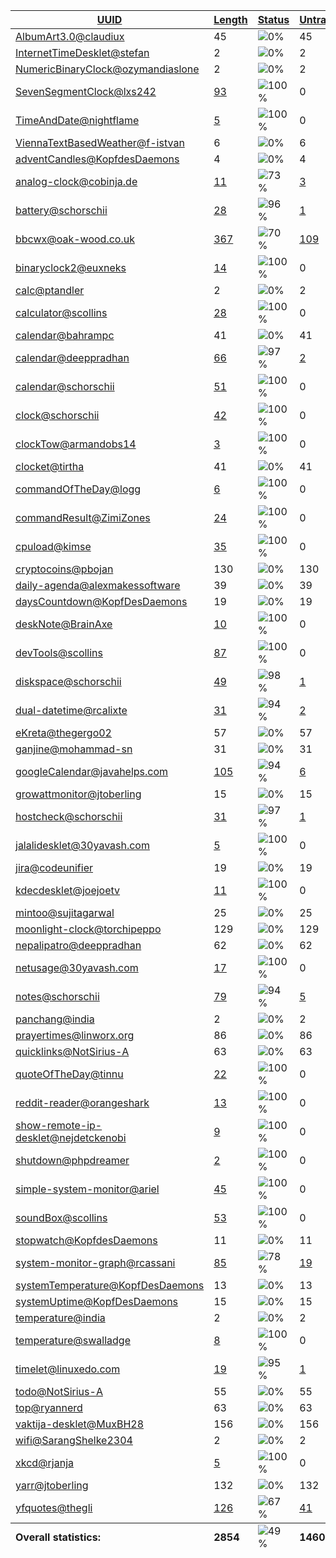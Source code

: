 <table>
  <thead>
    <tr>
      <th>
        <a href="#" id="uuid">UUID</a>
      </th>
      <th>
        <a href="#" id="length">Length</a>
      </th>
      <th>
        <a href="#" id="status">Status</a>
      </th>
      <th>
        <a href="#" id="untranslated">Untranslated</a>
      </th>
    </tr>
  </thead>
  <tbody>
    <tr>
      <td class="uuid" data-value="AlbumArt3.0@claudiux">
        <a href="AlbumArt3.0@claudiux.md">AlbumArt3.0@claudiux</a>
      </td>
      <td class="length" data-value="45">
        45
      </td>
      <td class="status" data-value="0">
        <img src="https://progress-bar.dev/0" alt="0%" />
      </td>
      <td class="untranslated" data-value="45">
        45
      </td>
    </tr>
    <tr>
      <td class="uuid" data-value="InternetTimeDesklet@stefan">
        <a href="InternetTimeDesklet@stefan.md">InternetTimeDesklet@stefan</a>
      </td>
      <td class="length" data-value="2">
        2
      </td>
      <td class="status" data-value="0">
        <img src="https://progress-bar.dev/0" alt="0%" />
      </td>
      <td class="untranslated" data-value="2">
        2
      </td>
    </tr>
    <tr>
      <td class="uuid" data-value="NumericBinaryClock@ozymandiaslone">
        <a href="NumericBinaryClock@ozymandiaslone.md">NumericBinaryClock@ozymandiaslone</a>
      </td>
      <td class="length" data-value="2">
        2
      </td>
      <td class="status" data-value="0">
        <img src="https://progress-bar.dev/0" alt="0%" />
      </td>
      <td class="untranslated" data-value="2">
        2
      </td>
    </tr>
    <tr>
      <td class="uuid" data-value="SevenSegmentClock@lxs242">
        <a href="SevenSegmentClock@lxs242.md">SevenSegmentClock@lxs242</a>
      </td>
      <td class="length" data-value="93">
        <a href="https://github.com/linuxmint/cinnamon-spices-desklets/blob/master/SevenSegmentClock%40lxs242/files/SevenSegmentClock%40lxs242/po/da.po">93</a>
      </td>
      <td class="status" data-value="100">
        <img src="https://progress-bar.dev/100" alt="100%" />
      </td>
      <td class="untranslated" data-value="0">
        0
      </td>
    </tr>
    <tr>
      <td class="uuid" data-value="TimeAndDate@nightflame">
        <a href="TimeAndDate@nightflame.md">TimeAndDate@nightflame</a>
      </td>
      <td class="length" data-value="5">
        <a href="https://github.com/linuxmint/cinnamon-spices-desklets/blob/master/TimeAndDate%40nightflame/files/TimeAndDate%40nightflame/po/da.po">5</a>
      </td>
      <td class="status" data-value="100">
        <img src="https://progress-bar.dev/100" alt="100%" />
      </td>
      <td class="untranslated" data-value="0">
        0
      </td>
    </tr>
    <tr>
      <td class="uuid" data-value="ViennaTextBasedWeather@f-istvan">
        <a href="ViennaTextBasedWeather@f-istvan.md">ViennaTextBasedWeather@f-istvan</a>
      </td>
      <td class="length" data-value="6">
        6
      </td>
      <td class="status" data-value="0">
        <img src="https://progress-bar.dev/0" alt="0%" />
      </td>
      <td class="untranslated" data-value="6">
        6
      </td>
    </tr>
    <tr>
      <td class="uuid" data-value="adventCandles@KopfdesDaemons">
        <a href="adventCandles@KopfdesDaemons.md">adventCandles@KopfdesDaemons</a>
      </td>
      <td class="length" data-value="4">
        4
      </td>
      <td class="status" data-value="0">
        <img src="https://progress-bar.dev/0" alt="0%" />
      </td>
      <td class="untranslated" data-value="4">
        4
      </td>
    </tr>
    <tr>
      <td class="uuid" data-value="analog-clock@cobinja.de">
        <a href="analog-clock@cobinja.de.md">analog-clock@cobinja.de</a>
      </td>
      <td class="length" data-value="11">
        <a href="https://github.com/linuxmint/cinnamon-spices-desklets/blob/master/analog-clock%40cobinja.de/files/analog-clock%40cobinja.de/po/da.po">11</a>
      </td>
      <td class="status" data-value="73">
        <img src="https://progress-bar.dev/73" alt="73%" />
      </td>
      <td class="untranslated" data-value="3">
        <a href="../po/analog-clock@cobinja.de/_da.po">3</a>
      </td>
    </tr>
    <tr>
      <td class="uuid" data-value="battery@schorschii">
        <a href="battery@schorschii.md">battery@schorschii</a>
      </td>
      <td class="length" data-value="28">
        <a href="https://github.com/linuxmint/cinnamon-spices-desklets/blob/master/battery%40schorschii/files/battery%40schorschii/po/da.po">28</a>
      </td>
      <td class="status" data-value="96">
        <img src="https://progress-bar.dev/96" alt="96%" />
      </td>
      <td class="untranslated" data-value="1">
        <a href="../po/battery@schorschii/_da.po">1</a>
      </td>
    </tr>
    <tr>
      <td class="uuid" data-value="bbcwx@oak-wood.co.uk">
        <a href="bbcwx@oak-wood.co.uk.md">bbcwx@oak-wood.co.uk</a>
      </td>
      <td class="length" data-value="367">
        <a href="https://github.com/linuxmint/cinnamon-spices-desklets/blob/master/bbcwx%40oak-wood.co.uk/files/bbcwx%40oak-wood.co.uk/po/da.po">367</a>
      </td>
      <td class="status" data-value="70">
        <img src="https://progress-bar.dev/70" alt="70%" />
      </td>
      <td class="untranslated" data-value="109">
        <a href="../po/bbcwx@oak-wood.co.uk/_da.po">109</a>
      </td>
    </tr>
    <tr>
      <td class="uuid" data-value="binaryclock2@euxneks">
        <a href="binaryclock2@euxneks.md">binaryclock2@euxneks</a>
      </td>
      <td class="length" data-value="14">
        <a href="https://github.com/linuxmint/cinnamon-spices-desklets/blob/master/binaryclock2%40euxneks/files/binaryclock2%40euxneks/po/da.po">14</a>
      </td>
      <td class="status" data-value="100">
        <img src="https://progress-bar.dev/100" alt="100%" />
      </td>
      <td class="untranslated" data-value="0">
        0
      </td>
    </tr>
    <tr>
      <td class="uuid" data-value="calc@ptandler">
        <a href="calc@ptandler.md">calc@ptandler</a>
      </td>
      <td class="length" data-value="2">
        2
      </td>
      <td class="status" data-value="0">
        <img src="https://progress-bar.dev/0" alt="0%" />
      </td>
      <td class="untranslated" data-value="2">
        2
      </td>
    </tr>
    <tr>
      <td class="uuid" data-value="calculator@scollins">
        <a href="calculator@scollins.md">calculator@scollins</a>
      </td>
      <td class="length" data-value="28">
        <a href="https://github.com/linuxmint/cinnamon-spices-desklets/blob/master/calculator%40scollins/files/calculator%40scollins/po/da.po">28</a>
      </td>
      <td class="status" data-value="100">
        <img src="https://progress-bar.dev/100" alt="100%" />
      </td>
      <td class="untranslated" data-value="0">
        0
      </td>
    </tr>
    <tr>
      <td class="uuid" data-value="calendar@bahrampc">
        <a href="calendar@bahrampc.md">calendar@bahrampc</a>
      </td>
      <td class="length" data-value="41">
        41
      </td>
      <td class="status" data-value="0">
        <img src="https://progress-bar.dev/0" alt="0%" />
      </td>
      <td class="untranslated" data-value="41">
        41
      </td>
    </tr>
    <tr>
      <td class="uuid" data-value="calendar@deeppradhan">
        <a href="calendar@deeppradhan.md">calendar@deeppradhan</a>
      </td>
      <td class="length" data-value="66">
        <a href="https://github.com/linuxmint/cinnamon-spices-desklets/blob/master/calendar%40deeppradhan/files/calendar%40deeppradhan/po/da.po">66</a>
      </td>
      <td class="status" data-value="97">
        <img src="https://progress-bar.dev/97" alt="97%" />
      </td>
      <td class="untranslated" data-value="2">
        <a href="../po/calendar@deeppradhan/_da.po">2</a>
      </td>
    </tr>
    <tr>
      <td class="uuid" data-value="calendar@schorschii">
        <a href="calendar@schorschii.md">calendar@schorschii</a>
      </td>
      <td class="length" data-value="51">
        <a href="https://github.com/linuxmint/cinnamon-spices-desklets/blob/master/calendar%40schorschii/files/calendar%40schorschii/po/da.po">51</a>
      </td>
      <td class="status" data-value="100">
        <img src="https://progress-bar.dev/100" alt="100%" />
      </td>
      <td class="untranslated" data-value="0">
        0
      </td>
    </tr>
    <tr>
      <td class="uuid" data-value="clock@schorschii">
        <a href="clock@schorschii.md">clock@schorschii</a>
      </td>
      <td class="length" data-value="42">
        <a href="https://github.com/linuxmint/cinnamon-spices-desklets/blob/master/clock%40schorschii/files/clock%40schorschii/po/da.po">42</a>
      </td>
      <td class="status" data-value="100">
        <img src="https://progress-bar.dev/100" alt="100%" />
      </td>
      <td class="untranslated" data-value="0">
        0
      </td>
    </tr>
    <tr>
      <td class="uuid" data-value="clockTow@armandobs14">
        <a href="clockTow@armandobs14.md">clockTow@armandobs14</a>
      </td>
      <td class="length" data-value="3">
        <a href="https://github.com/linuxmint/cinnamon-spices-desklets/blob/master/clockTow%40armandobs14/files/clockTow%40armandobs14/po/da.po">3</a>
      </td>
      <td class="status" data-value="100">
        <img src="https://progress-bar.dev/100" alt="100%" />
      </td>
      <td class="untranslated" data-value="0">
        0
      </td>
    </tr>
    <tr>
      <td class="uuid" data-value="clocket@tirtha">
        <a href="clocket@tirtha.md">clocket@tirtha</a>
      </td>
      <td class="length" data-value="41">
        41
      </td>
      <td class="status" data-value="0">
        <img src="https://progress-bar.dev/0" alt="0%" />
      </td>
      <td class="untranslated" data-value="41">
        41
      </td>
    </tr>
    <tr>
      <td class="uuid" data-value="commandOfTheDay@logg">
        <a href="commandOfTheDay@logg.md">commandOfTheDay@logg</a>
      </td>
      <td class="length" data-value="6">
        <a href="https://github.com/linuxmint/cinnamon-spices-desklets/blob/master/commandOfTheDay%40logg/files/commandOfTheDay%40logg/po/da.po">6</a>
      </td>
      <td class="status" data-value="100">
        <img src="https://progress-bar.dev/100" alt="100%" />
      </td>
      <td class="untranslated" data-value="0">
        0
      </td>
    </tr>
    <tr>
      <td class="uuid" data-value="commandResult@ZimiZones">
        <a href="commandResult@ZimiZones.md">commandResult@ZimiZones</a>
      </td>
      <td class="length" data-value="24">
        <a href="https://github.com/linuxmint/cinnamon-spices-desklets/blob/master/commandResult%40ZimiZones/files/commandResult%40ZimiZones/po/da.po">24</a>
      </td>
      <td class="status" data-value="100">
        <img src="https://progress-bar.dev/100" alt="100%" />
      </td>
      <td class="untranslated" data-value="0">
        0
      </td>
    </tr>
    <tr>
      <td class="uuid" data-value="cpuload@kimse">
        <a href="cpuload@kimse.md">cpuload@kimse</a>
      </td>
      <td class="length" data-value="35">
        <a href="https://github.com/linuxmint/cinnamon-spices-desklets/blob/master/cpuload%40kimse/files/cpuload%40kimse/po/da.po">35</a>
      </td>
      <td class="status" data-value="100">
        <img src="https://progress-bar.dev/100" alt="100%" />
      </td>
      <td class="untranslated" data-value="0">
        0
      </td>
    </tr>
    <tr>
      <td class="uuid" data-value="cryptocoins@pbojan">
        <a href="cryptocoins@pbojan.md">cryptocoins@pbojan</a>
      </td>
      <td class="length" data-value="130">
        130
      </td>
      <td class="status" data-value="0">
        <img src="https://progress-bar.dev/0" alt="0%" />
      </td>
      <td class="untranslated" data-value="130">
        130
      </td>
    </tr>
    <tr>
      <td class="uuid" data-value="daily-agenda@alexmakessoftware">
        <a href="daily-agenda@alexmakessoftware.md">daily-agenda@alexmakessoftware</a>
      </td>
      <td class="length" data-value="39">
        39
      </td>
      <td class="status" data-value="0">
        <img src="https://progress-bar.dev/0" alt="0%" />
      </td>
      <td class="untranslated" data-value="39">
        39
      </td>
    </tr>
    <tr>
      <td class="uuid" data-value="daysCountdown@KopfDesDaemons">
        <a href="daysCountdown@KopfDesDaemons.md">daysCountdown@KopfDesDaemons</a>
      </td>
      <td class="length" data-value="19">
        19
      </td>
      <td class="status" data-value="0">
        <img src="https://progress-bar.dev/0" alt="0%" />
      </td>
      <td class="untranslated" data-value="19">
        19
      </td>
    </tr>
    <tr>
      <td class="uuid" data-value="deskNote@BrainAxe">
        <a href="deskNote@BrainAxe.md">deskNote@BrainAxe</a>
      </td>
      <td class="length" data-value="10">
        <a href="https://github.com/linuxmint/cinnamon-spices-desklets/blob/master/deskNote%40BrainAxe/files/deskNote%40BrainAxe/po/da.po">10</a>
      </td>
      <td class="status" data-value="100">
        <img src="https://progress-bar.dev/100" alt="100%" />
      </td>
      <td class="untranslated" data-value="0">
        0
      </td>
    </tr>
    <tr>
      <td class="uuid" data-value="devTools@scollins">
        <a href="devTools@scollins.md">devTools@scollins</a>
      </td>
      <td class="length" data-value="87">
        <a href="https://github.com/linuxmint/cinnamon-spices-desklets/blob/master/devTools%40scollins/files/devTools%40scollins/po/da.po">87</a>
      </td>
      <td class="status" data-value="100">
        <img src="https://progress-bar.dev/100" alt="100%" />
      </td>
      <td class="untranslated" data-value="0">
        0
      </td>
    </tr>
    <tr>
      <td class="uuid" data-value="diskspace@schorschii">
        <a href="diskspace@schorschii.md">diskspace@schorschii</a>
      </td>
      <td class="length" data-value="49">
        <a href="https://github.com/linuxmint/cinnamon-spices-desklets/blob/master/diskspace%40schorschii/files/diskspace%40schorschii/po/da.po">49</a>
      </td>
      <td class="status" data-value="98">
        <img src="https://progress-bar.dev/98" alt="98%" />
      </td>
      <td class="untranslated" data-value="1">
        <a href="../po/diskspace@schorschii/_da.po">1</a>
      </td>
    </tr>
    <tr>
      <td class="uuid" data-value="dual-datetime@rcalixte">
        <a href="dual-datetime@rcalixte.md">dual-datetime@rcalixte</a>
      </td>
      <td class="length" data-value="31">
        <a href="https://github.com/linuxmint/cinnamon-spices-desklets/blob/master/dual-datetime%40rcalixte/files/dual-datetime%40rcalixte/po/da.po">31</a>
      </td>
      <td class="status" data-value="94">
        <img src="https://progress-bar.dev/94" alt="94%" />
      </td>
      <td class="untranslated" data-value="2">
        <a href="../po/dual-datetime@rcalixte/_da.po">2</a>
      </td>
    </tr>
    <tr>
      <td class="uuid" data-value="eKreta@thegergo02">
        <a href="eKreta@thegergo02.md">eKreta@thegergo02</a>
      </td>
      <td class="length" data-value="57">
        57
      </td>
      <td class="status" data-value="0">
        <img src="https://progress-bar.dev/0" alt="0%" />
      </td>
      <td class="untranslated" data-value="57">
        57
      </td>
    </tr>
    <tr>
      <td class="uuid" data-value="ganjine@mohammad-sn">
        <a href="ganjine@mohammad-sn.md">ganjine@mohammad-sn</a>
      </td>
      <td class="length" data-value="31">
        31
      </td>
      <td class="status" data-value="0">
        <img src="https://progress-bar.dev/0" alt="0%" />
      </td>
      <td class="untranslated" data-value="31">
        31
      </td>
    </tr>
    <tr>
      <td class="uuid" data-value="googleCalendar@javahelps.com">
        <a href="googleCalendar@javahelps.com.md">googleCalendar@javahelps.com</a>
      </td>
      <td class="length" data-value="105">
        <a href="https://github.com/linuxmint/cinnamon-spices-desklets/blob/master/googleCalendar%40javahelps.com/files/googleCalendar%40javahelps.com/po/da.po">105</a>
      </td>
      <td class="status" data-value="94">
        <img src="https://progress-bar.dev/94" alt="94%" />
      </td>
      <td class="untranslated" data-value="6">
        <a href="../po/googleCalendar@javahelps.com/_da.po">6</a>
      </td>
    </tr>
    <tr>
      <td class="uuid" data-value="growattmonitor@jtoberling">
        <a href="growattmonitor@jtoberling.md">growattmonitor@jtoberling</a>
      </td>
      <td class="length" data-value="15">
        15
      </td>
      <td class="status" data-value="0">
        <img src="https://progress-bar.dev/0" alt="0%" />
      </td>
      <td class="untranslated" data-value="15">
        15
      </td>
    </tr>
    <tr>
      <td class="uuid" data-value="hostcheck@schorschii">
        <a href="hostcheck@schorschii.md">hostcheck@schorschii</a>
      </td>
      <td class="length" data-value="31">
        <a href="https://github.com/linuxmint/cinnamon-spices-desklets/blob/master/hostcheck%40schorschii/files/hostcheck%40schorschii/po/da.po">31</a>
      </td>
      <td class="status" data-value="97">
        <img src="https://progress-bar.dev/97" alt="97%" />
      </td>
      <td class="untranslated" data-value="1">
        <a href="../po/hostcheck@schorschii/_da.po">1</a>
      </td>
    </tr>
    <tr>
      <td class="uuid" data-value="jalalidesklet@30yavash.com">
        <a href="jalalidesklet@30yavash.com.md">jalalidesklet@30yavash.com</a>
      </td>
      <td class="length" data-value="5">
        <a href="https://github.com/linuxmint/cinnamon-spices-desklets/blob/master/jalalidesklet%4030yavash.com/files/jalalidesklet%4030yavash.com/po/da.po">5</a>
      </td>
      <td class="status" data-value="100">
        <img src="https://progress-bar.dev/100" alt="100%" />
      </td>
      <td class="untranslated" data-value="0">
        0
      </td>
    </tr>
    <tr>
      <td class="uuid" data-value="jira@codeunifier">
        <a href="jira@codeunifier.md">jira@codeunifier</a>
      </td>
      <td class="length" data-value="19">
        19
      </td>
      <td class="status" data-value="0">
        <img src="https://progress-bar.dev/0" alt="0%" />
      </td>
      <td class="untranslated" data-value="19">
        19
      </td>
    </tr>
    <tr>
      <td class="uuid" data-value="kdecdesklet@joejoetv">
        <a href="kdecdesklet@joejoetv.md">kdecdesklet@joejoetv</a>
      </td>
      <td class="length" data-value="11">
        <a href="https://github.com/linuxmint/cinnamon-spices-desklets/blob/master/kdecdesklet%40joejoetv/files/kdecdesklet%40joejoetv/po/da.po">11</a>
      </td>
      <td class="status" data-value="100">
        <img src="https://progress-bar.dev/100" alt="100%" />
      </td>
      <td class="untranslated" data-value="0">
        0
      </td>
    </tr>
    <tr>
      <td class="uuid" data-value="mintoo@sujitagarwal">
        <a href="mintoo@sujitagarwal.md">mintoo@sujitagarwal</a>
      </td>
      <td class="length" data-value="25">
        25
      </td>
      <td class="status" data-value="0">
        <img src="https://progress-bar.dev/0" alt="0%" />
      </td>
      <td class="untranslated" data-value="25">
        25
      </td>
    </tr>
    <tr>
      <td class="uuid" data-value="moonlight-clock@torchipeppo">
        <a href="moonlight-clock@torchipeppo.md">moonlight-clock@torchipeppo</a>
      </td>
      <td class="length" data-value="129">
        129
      </td>
      <td class="status" data-value="0">
        <img src="https://progress-bar.dev/0" alt="0%" />
      </td>
      <td class="untranslated" data-value="129">
        129
      </td>
    </tr>
    <tr>
      <td class="uuid" data-value="nepalipatro@deeppradhan">
        <a href="nepalipatro@deeppradhan.md">nepalipatro@deeppradhan</a>
      </td>
      <td class="length" data-value="62">
        62
      </td>
      <td class="status" data-value="0">
        <img src="https://progress-bar.dev/0" alt="0%" />
      </td>
      <td class="untranslated" data-value="62">
        62
      </td>
    </tr>
    <tr>
      <td class="uuid" data-value="netusage@30yavash.com">
        <a href="netusage@30yavash.com.md">netusage@30yavash.com</a>
      </td>
      <td class="length" data-value="17">
        <a href="https://github.com/linuxmint/cinnamon-spices-desklets/blob/master/netusage%4030yavash.com/files/netusage%4030yavash.com/po/da.po">17</a>
      </td>
      <td class="status" data-value="100">
        <img src="https://progress-bar.dev/100" alt="100%" />
      </td>
      <td class="untranslated" data-value="0">
        0
      </td>
    </tr>
    <tr>
      <td class="uuid" data-value="notes@schorschii">
        <a href="notes@schorschii.md">notes@schorschii</a>
      </td>
      <td class="length" data-value="79">
        <a href="https://github.com/linuxmint/cinnamon-spices-desklets/blob/master/notes%40schorschii/files/notes%40schorschii/po/da.po">79</a>
      </td>
      <td class="status" data-value="94">
        <img src="https://progress-bar.dev/94" alt="94%" />
      </td>
      <td class="untranslated" data-value="5">
        <a href="../po/notes@schorschii/_da.po">5</a>
      </td>
    </tr>
    <tr>
      <td class="uuid" data-value="panchang@india">
        <a href="panchang@india.md">panchang@india</a>
      </td>
      <td class="length" data-value="2">
        2
      </td>
      <td class="status" data-value="0">
        <img src="https://progress-bar.dev/0" alt="0%" />
      </td>
      <td class="untranslated" data-value="2">
        2
      </td>
    </tr>
    <tr>
      <td class="uuid" data-value="prayertimes@linworx.org">
        <a href="prayertimes@linworx.org.md">prayertimes@linworx.org</a>
      </td>
      <td class="length" data-value="86">
        86
      </td>
      <td class="status" data-value="0">
        <img src="https://progress-bar.dev/0" alt="0%" />
      </td>
      <td class="untranslated" data-value="86">
        86
      </td>
    </tr>
    <tr>
      <td class="uuid" data-value="quicklinks@NotSirius-A">
        <a href="quicklinks@NotSirius-A.md">quicklinks@NotSirius-A</a>
      </td>
      <td class="length" data-value="63">
        63
      </td>
      <td class="status" data-value="0">
        <img src="https://progress-bar.dev/0" alt="0%" />
      </td>
      <td class="untranslated" data-value="63">
        63
      </td>
    </tr>
    <tr>
      <td class="uuid" data-value="quoteOfTheDay@tinnu">
        <a href="quoteOfTheDay@tinnu.md">quoteOfTheDay@tinnu</a>
      </td>
      <td class="length" data-value="22">
        <a href="https://github.com/linuxmint/cinnamon-spices-desklets/blob/master/quoteOfTheDay%40tinnu/files/quoteOfTheDay%40tinnu/po/da.po">22</a>
      </td>
      <td class="status" data-value="100">
        <img src="https://progress-bar.dev/100" alt="100%" />
      </td>
      <td class="untranslated" data-value="0">
        0
      </td>
    </tr>
    <tr>
      <td class="uuid" data-value="reddit-reader@orangeshark">
        <a href="reddit-reader@orangeshark.md">reddit-reader@orangeshark</a>
      </td>
      <td class="length" data-value="13">
        <a href="https://github.com/linuxmint/cinnamon-spices-desklets/blob/master/reddit-reader%40orangeshark/files/reddit-reader%40orangeshark/po/da.po">13</a>
      </td>
      <td class="status" data-value="100">
        <img src="https://progress-bar.dev/100" alt="100%" />
      </td>
      <td class="untranslated" data-value="0">
        0
      </td>
    </tr>
    <tr>
      <td class="uuid" data-value="show-remote-ip-desklet@nejdetckenobi">
        <a href="show-remote-ip-desklet@nejdetckenobi.md">show-remote-ip-desklet@nejdetckenobi</a>
      </td>
      <td class="length" data-value="9">
        <a href="https://github.com/linuxmint/cinnamon-spices-desklets/blob/master/show-remote-ip-desklet%40nejdetckenobi/files/show-remote-ip-desklet%40nejdetckenobi/po/da.po">9</a>
      </td>
      <td class="status" data-value="100">
        <img src="https://progress-bar.dev/100" alt="100%" />
      </td>
      <td class="untranslated" data-value="0">
        0
      </td>
    </tr>
    <tr>
      <td class="uuid" data-value="shutdown@phpdreamer">
        <a href="shutdown@phpdreamer.md">shutdown@phpdreamer</a>
      </td>
      <td class="length" data-value="2">
        <a href="https://github.com/linuxmint/cinnamon-spices-desklets/blob/master/shutdown%40phpdreamer/files/shutdown%40phpdreamer/po/da.po">2</a>
      </td>
      <td class="status" data-value="100">
        <img src="https://progress-bar.dev/100" alt="100%" />
      </td>
      <td class="untranslated" data-value="0">
        0
      </td>
    </tr>
    <tr>
      <td class="uuid" data-value="simple-system-monitor@ariel">
        <a href="simple-system-monitor@ariel.md">simple-system-monitor@ariel</a>
      </td>
      <td class="length" data-value="45">
        <a href="https://github.com/linuxmint/cinnamon-spices-desklets/blob/master/simple-system-monitor%40ariel/files/simple-system-monitor%40ariel/po/da.po">45</a>
      </td>
      <td class="status" data-value="100">
        <img src="https://progress-bar.dev/100" alt="100%" />
      </td>
      <td class="untranslated" data-value="0">
        0
      </td>
    </tr>
    <tr>
      <td class="uuid" data-value="soundBox@scollins">
        <a href="soundBox@scollins.md">soundBox@scollins</a>
      </td>
      <td class="length" data-value="53">
        <a href="https://github.com/linuxmint/cinnamon-spices-desklets/blob/master/soundBox%40scollins/files/soundBox%40scollins/po/da.po">53</a>
      </td>
      <td class="status" data-value="100">
        <img src="https://progress-bar.dev/100" alt="100%" />
      </td>
      <td class="untranslated" data-value="0">
        0
      </td>
    </tr>
    <tr>
      <td class="uuid" data-value="stopwatch@KopfdesDaemons">
        <a href="stopwatch@KopfdesDaemons.md">stopwatch@KopfdesDaemons</a>
      </td>
      <td class="length" data-value="11">
        11
      </td>
      <td class="status" data-value="0">
        <img src="https://progress-bar.dev/0" alt="0%" />
      </td>
      <td class="untranslated" data-value="11">
        11
      </td>
    </tr>
    <tr>
      <td class="uuid" data-value="system-monitor-graph@rcassani">
        <a href="system-monitor-graph@rcassani.md">system-monitor-graph@rcassani</a>
      </td>
      <td class="length" data-value="85">
        <a href="https://github.com/linuxmint/cinnamon-spices-desklets/blob/master/system-monitor-graph%40rcassani/files/system-monitor-graph%40rcassani/po/da.po">85</a>
      </td>
      <td class="status" data-value="78">
        <img src="https://progress-bar.dev/78" alt="78%" />
      </td>
      <td class="untranslated" data-value="19">
        <a href="../po/system-monitor-graph@rcassani/_da.po">19</a>
      </td>
    </tr>
    <tr>
      <td class="uuid" data-value="systemTemperature@KopfDesDaemons">
        <a href="systemTemperature@KopfDesDaemons.md">systemTemperature@KopfDesDaemons</a>
      </td>
      <td class="length" data-value="13">
        13
      </td>
      <td class="status" data-value="0">
        <img src="https://progress-bar.dev/0" alt="0%" />
      </td>
      <td class="untranslated" data-value="13">
        13
      </td>
    </tr>
    <tr>
      <td class="uuid" data-value="systemUptime@KopfDesDaemons">
        <a href="systemUptime@KopfDesDaemons.md">systemUptime@KopfDesDaemons</a>
      </td>
      <td class="length" data-value="15">
        15
      </td>
      <td class="status" data-value="0">
        <img src="https://progress-bar.dev/0" alt="0%" />
      </td>
      <td class="untranslated" data-value="15">
        15
      </td>
    </tr>
    <tr>
      <td class="uuid" data-value="temperature@india">
        <a href="temperature@india.md">temperature@india</a>
      </td>
      <td class="length" data-value="2">
        2
      </td>
      <td class="status" data-value="0">
        <img src="https://progress-bar.dev/0" alt="0%" />
      </td>
      <td class="untranslated" data-value="2">
        2
      </td>
    </tr>
    <tr>
      <td class="uuid" data-value="temperature@swalladge">
        <a href="temperature@swalladge.md">temperature@swalladge</a>
      </td>
      <td class="length" data-value="8">
        <a href="https://github.com/linuxmint/cinnamon-spices-desklets/blob/master/temperature%40swalladge/files/temperature%40swalladge/po/da.po">8</a>
      </td>
      <td class="status" data-value="100">
        <img src="https://progress-bar.dev/100" alt="100%" />
      </td>
      <td class="untranslated" data-value="0">
        0
      </td>
    </tr>
    <tr>
      <td class="uuid" data-value="timelet@linuxedo.com">
        <a href="timelet@linuxedo.com.md">timelet@linuxedo.com</a>
      </td>
      <td class="length" data-value="19">
        <a href="https://github.com/linuxmint/cinnamon-spices-desklets/blob/master/timelet%40linuxedo.com/files/timelet%40linuxedo.com/po/da.po">19</a>
      </td>
      <td class="status" data-value="95">
        <img src="https://progress-bar.dev/95" alt="95%" />
      </td>
      <td class="untranslated" data-value="1">
        <a href="../po/timelet@linuxedo.com/_da.po">1</a>
      </td>
    </tr>
    <tr>
      <td class="uuid" data-value="todo@NotSirius-A">
        <a href="todo@NotSirius-A.md">todo@NotSirius-A</a>
      </td>
      <td class="length" data-value="55">
        55
      </td>
      <td class="status" data-value="0">
        <img src="https://progress-bar.dev/0" alt="0%" />
      </td>
      <td class="untranslated" data-value="55">
        55
      </td>
    </tr>
    <tr>
      <td class="uuid" data-value="top@ryannerd">
        <a href="top@ryannerd.md">top@ryannerd</a>
      </td>
      <td class="length" data-value="63">
        63
      </td>
      <td class="status" data-value="0">
        <img src="https://progress-bar.dev/0" alt="0%" />
      </td>
      <td class="untranslated" data-value="63">
        63
      </td>
    </tr>
    <tr>
      <td class="uuid" data-value="vaktija-desklet@MuxBH28">
        <a href="vaktija-desklet@MuxBH28.md">vaktija-desklet@MuxBH28</a>
      </td>
      <td class="length" data-value="156">
        156
      </td>
      <td class="status" data-value="0">
        <img src="https://progress-bar.dev/0" alt="0%" />
      </td>
      <td class="untranslated" data-value="156">
        156
      </td>
    </tr>
    <tr>
      <td class="uuid" data-value="wifi@SarangShelke2304">
        <a href="wifi@SarangShelke2304.md">wifi@SarangShelke2304</a>
      </td>
      <td class="length" data-value="2">
        2
      </td>
      <td class="status" data-value="0">
        <img src="https://progress-bar.dev/0" alt="0%" />
      </td>
      <td class="untranslated" data-value="2">
        2
      </td>
    </tr>
    <tr>
      <td class="uuid" data-value="xkcd@rjanja">
        <a href="xkcd@rjanja.md">xkcd@rjanja</a>
      </td>
      <td class="length" data-value="5">
        <a href="https://github.com/linuxmint/cinnamon-spices-desklets/blob/master/xkcd%40rjanja/files/xkcd%40rjanja/po/da.po">5</a>
      </td>
      <td class="status" data-value="100">
        <img src="https://progress-bar.dev/100" alt="100%" />
      </td>
      <td class="untranslated" data-value="0">
        0
      </td>
    </tr>
    <tr>
      <td class="uuid" data-value="yarr@jtoberling">
        <a href="yarr@jtoberling.md">yarr@jtoberling</a>
      </td>
      <td class="length" data-value="132">
        132
      </td>
      <td class="status" data-value="0">
        <img src="https://progress-bar.dev/0" alt="0%" />
      </td>
      <td class="untranslated" data-value="132">
        132
      </td>
    </tr>
    <tr>
      <td class="uuid" data-value="yfquotes@thegli">
        <a href="yfquotes@thegli.md">yfquotes@thegli</a>
      </td>
      <td class="length" data-value="126">
        <a href="https://github.com/linuxmint/cinnamon-spices-desklets/blob/master/yfquotes%40thegli/files/yfquotes%40thegli/po/da.po">126</a>
      </td>
      <td class="status" data-value="67">
        <img src="https://progress-bar.dev/67" alt="67%" />
      </td>
      <td class="untranslated" data-value="41">
        <a href="../po/yfquotes@thegli/_da.po">41</a>
      </td>
    </tr>
  <tfoot>
    <tr>
      <td class="uuid" data-value="Overall statistics:">
        <b>Overall statistics:</b>
      </td>
      <td class="length" data-value="2854">
        <b>2854</b>
      </td>
      <td class="status" data-value="49">
        <img src="https://progress-bar.dev/49" alt="49%" />
      </td>
      <td class="untranslated" data-value="1460">
        <b>1460</b>
      </td>
    </tr>
  </tfoot>
</table>

